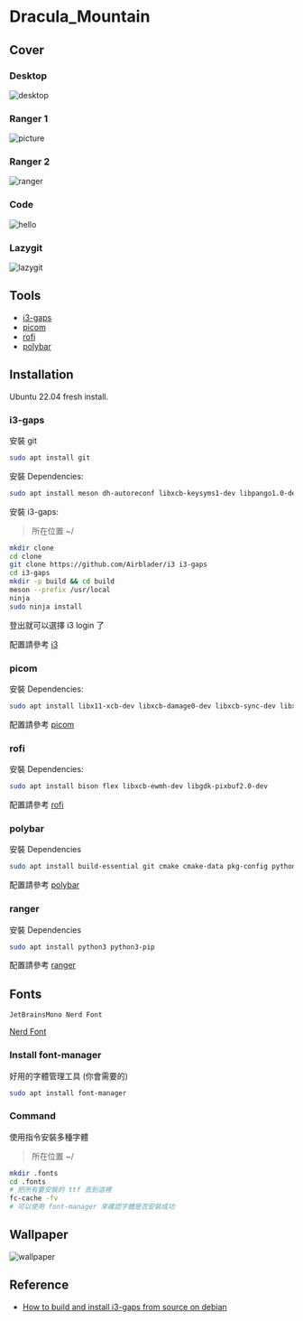 # Dracula_Mountain

## Cover

### Desktop
![desktop](assets/desktop.png)

### Ranger 1
![picture](assets/picture.png)

### Ranger 2
![ranger](assets/ranger.png)

### Code
![hello](assets/hello.png)

### Lazygit
![lazygit](assets/lazygit.png)

## Tools

* [i3-gaps](https://github.com/Airblader/i3)
* [picom](https://github.com/jonaburg/picom)
* [rofi](https://github.com/davatorium/rofi)
* [polybar](https://github.com/polybar/polybar)

## Installation

Ubuntu 22.04 fresh install.

### i3-gaps

安裝 git

```bash
sudo apt install git
```

安裝 Dependencies: 

```bash
sudo apt install meson dh-autoreconf libxcb-keysyms1-dev libpango1.0-dev libxcb-util0-dev xcb libxcb1-dev libxcb-icccm4-dev libyajl-dev libev-dev libxcb-xkb-dev libxcb-cursor-dev libxkbcommon-dev libxcb-xinerama0-dev libxkbcommon-x11-dev libstartup-notification0-dev libxcb-randr0-dev libxcb-xrm0 libxcb-xrm-dev libxcb-shape0 libxcb-shape0-dev automake libtool xutils-dev autoconf
```

安裝 i3-gaps: 

> 所在位置 ~/
```bash
mkdir clone
cd clone
git clone https://github.com/Airblader/i3 i3-gaps
cd i3-gaps
mkdir -p build && cd build
meson --prefix /usr/local
ninja
sudo ninja install
```

登出就可以選擇 i3 login 了

配置請參考 [i3](config/i3/README.md)

### picom

安裝 Dependencies: 

```bash
sudo apt install libx11-xcb-dev libxcb-damage0-dev libxcb-sync-dev libxcb-composite0-dev libxcb-present-dev uthash-dev libconfig-dev libgl-dev libdbus-1-dev
```

配置請參考 [picom](config/picom/README.md)

### rofi

安裝 Dependencies: 

```bash
sudo apt install bison flex libxcb-ewmh-dev libgdk-pixbuf2.0-dev
```

配置請參考 [rofi](config/rofi/README.md)

### polybar

安裝 Dependencies

```bash
sudo apt install build-essential git cmake cmake-data pkg-config python3-sphinx python3-packaging libuv1-dev libcairo2-dev libxcb1-dev libxcb-util0-dev libxcb-randr0-dev libxcb-composite0-dev python3-xcbgen xcb-proto libxcb-image0-dev libxcb-ewmh-dev libxcb-icccm4-dev libjsoncpp-dev
```

配置請參考 [polybar](config/polybar/README.md)

### ranger

安裝 Dependencies

```bash
sudo apt install python3 python3-pip
```

配置請參考 [ranger](config/ranger/README.md)

## Fonts

`JetBrainsMono Nerd Font`

[Nerd Font](https://www.nerdfonts.com/font-downloads)

### Install font-manager

好用的字體管理工具 (你會需要的)

```bash
sudo apt install font-manager
```

### Command

使用指令安裝多種字體

> 所在位置 ~/
```bash
mkdir .fonts
cd .fonts
# 把所有要安裝的 ttf 丟到這裡
fc-cache -fv
# 可以使用 font-manager 來確認字體是否安裝成功
```

## Wallpaper
![wallpaper](wallpaper/wallpaper.jpg)

## Reference

* [How to build and install i3-gaps from source on debian](https://lottalinuxlinks.com/how-to-build-and-install-i3-gaps-on-debian/)